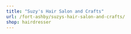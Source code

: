```yaml
---
title: "Suzy's Hair Salon and Crafts"
url: /fort-ashby/suzys-hair-salon-and-crafts/
shop: hairdresser
---
```

